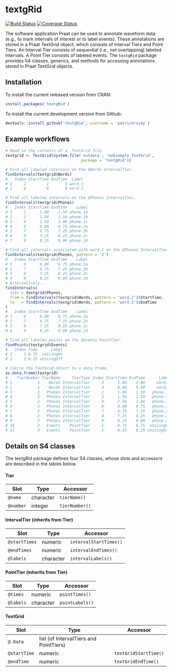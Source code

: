 # textgRid

[![Build Status](https://travis-ci.org/patrickreidy/textgRid.svg?branch=master)](https://travis-ci.org/patrickreidy/textgRid)
[![Coverage Status](https://coveralls.io/repos/github/patrickreidy/textgRid/badge.svg?branch=master)](https://coveralls.io/github/patrickreidy/textgRid)

The software application Praat can be used to annotate waveform data
(e.g., to mark intervals of interest or to label events).
These annotations are stored in a Praat TextGrid object, which consists of
Interval Tiers and Point Tiers. 
An Interval Tier consists of sequential (i.e., not overlapping) labeled 
intervals. 
A Point Tier consists of labeled events. 
The `textgRid` package provides S4 classes, generics, and methods for 
accessing annotations stored in Praat TextGrid objects.

## Installation

To install the current released version from CRAN:

```r
install.packages('textgRid')
```

To install the current development version from Github:

```r
devtools::install_github('textgRid', username = 'patrickreidy')
```

## Example workflows

```r
# Read in the contents of a .TextGrid file.
textgrid <- TextGrid(system.file('extdata', 'myExample.TextGrid', 
                                 package = 'textgRid'))

# Find all labeled intervals on the $Words IntervalTier.
findIntervals(textgrid$Words)
#   Index StartTime EndTime  Label
# 1     2         1       3 word.1
# 2     4         6       9 word.2

# Find all labeled intervals on the $Phones IntervalTier.
findIntervals(textgrid$Phones)
#   Index StartTime EndTime    Label
# 1     2      1.00    1.50 phone.1a
# 2     3      1.50    2.50 phone.1b
# 3     4      2.50    3.00 phone.1c
# 4     6      6.00    6.75 phone.2a
# 5     7      6.75    7.25 phone.2b
# 6     8      7.25    8.25 phone.2c
# 7     9      8.25    9.00 phone.2d

# Find all intervals associated with word.2 on the $Phones IntervalTier.
findIntervals(textgrid$Phones, pattern = '2')
#   Index StartTime EndTime    Label
# 1     6      6.00    6.75 phone.2a
# 2     7      6.75    7.25 phone.2b
# 3     8      7.25    8.25 phone.2c
# 4     9      8.25    9.00 phone.2d
# Alternatively...
findIntervals(
  tier = textgrid$Phones,
  from = findIntervals(textgrid$Words, pattern = 'word.2')$StartTime,
  to   = findIntervals(textgrid$Words, pattern = 'word.2')$EndTime
)
#   Index StartTime EndTime    Label
# 1     6      6.00    6.75 phone.2a
# 2     7      6.75    7.25 phone.2b
# 3     8      7.25    8.25 phone.2c
# 4     9      8.25    9.00 phone.2d

# Find all labeled points on the $Events PointTier.
findPoints(textgrid$Events)
#   Index Time      Label
# 1     1 6.75  voicingOn
# 2     2 8.25 voicingOff

# Coerce the TextGrid object to a data.frame.
as.data.frame(textgrid)
#    TierNumber TierName     TierType Index StartTime EndTime      Label
# 1           1    Words IntervalTier     2      1.00    3.00     word.1
# 2           1    Words IntervalTier     4      6.00    9.00     word.2
# 3           2   Phones IntervalTier     2      1.00    1.50   phone.1a
# 4           2   Phones IntervalTier     3      1.50    2.50   phone.1b
# 5           2   Phones IntervalTier     4      2.50    3.00   phone.1c
# 6           2   Phones IntervalTier     6      6.00    6.75   phone.2a
# 7           2   Phones IntervalTier     7      6.75    7.25   phone.2b
# 8           2   Phones IntervalTier     8      7.25    8.25   phone.2c
# 9           2   Phones IntervalTier     9      8.25    9.00   phone.2d
# 10          3   Events    PointTier     1      6.75    6.75  voicingOn
# 11          3   Events    PointTier     2      8.25    8.25 voicingOff
```

## Details on S4 classes

The textgRid package defines four S4 classes, whose slots and accessors are 
described in the tables below.

#### Tier

Slot      | Type      | Accessor 
----------|-----------|---------------
`@name`   | character | `tierName()`
`@number` | integer   | `tierNumber()`

#### IntervalTier (inherits from Tier)

Slot          | Type      | Accessor
--------------|-----------|-----------------------
`@startTimes` | numeric   | `intervalStartTimes()`
`@endTimes`   | numeric   | `intervalEndTimes()`
`@labels`     | character | `intervalLabels()`

#### PointTier (inherits from Tier)

Slot      | Type      | Accessor
----------|-----------|---------------
`@times`  | numeric   | `pointTimes()`
`@labels` | character | `pointLabels()`

#### TextGrid

Slot         | Type                                       | Accessor
-------------|--------------------------------------------|----------------------
`@.Data`     | list (of IntervalTiers and PointTiers)     |
`@startTime` | numeric                                    | `textGridStartTime()`
`@endTime`   | numeric                                    | `textGridEndTime()`

